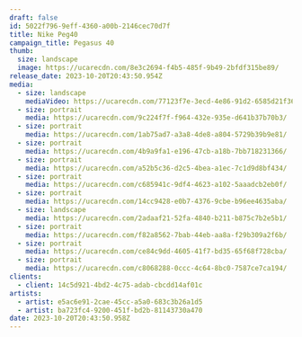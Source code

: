 ```yaml
---
draft: false
id: 5022f796-9eff-4360-a00b-2146cec70d7f
title: Nike Peg40
campaign_title: P﻿egasus 40
thumb:
  size: landscape
  image: https://ucarecdn.com/8e3c2694-f4b5-485f-9b49-2bfdf315be89/
release_date: 2023-10-20T20:43:50.954Z
media:
  - size: landscape
    mediaVideo: https://ucarecdn.com/77123f7e-3ecd-4e86-91d2-6585d21f367e/
  - size: portrait
    media: https://ucarecdn.com/9c224f7f-f964-432e-935e-d641b37b70b3/
  - size: portrait
    media: https://ucarecdn.com/1ab75ad7-a3a8-4de8-a804-5729b39b9e81/
  - size: portrait
    media: https://ucarecdn.com/4b9a9fa1-e196-47cb-a18b-7bb718231366/
  - size: portrait
    media: https://ucarecdn.com/a52b5c36-d2c5-4bea-a1ec-7c1d9d8bf434/
  - size: portrait
    media: https://ucarecdn.com/c685941c-9df4-4623-a102-5aaadcb2eb0f/
  - size: portrait
    media: https://ucarecdn.com/14cc9428-e0b7-4376-9cbe-b96ee4635aba/
  - size: landscape
    media: https://ucarecdn.com/2adaaf21-52fa-4840-b211-b875c7b2e5b1/
  - size: portrait
    media: https://ucarecdn.com/f82a8562-7bab-44eb-aa8a-f29b309a2f6b/
  - size: portrait
    media: https://ucarecdn.com/ce84c9dd-4605-41f7-bd35-65f68f728cba/
  - size: portrait
    media: https://ucarecdn.com/c8068288-0ccc-4c64-8bc0-7587ce7ca194/
clients:
  - client: 14c5d921-4bd2-4c75-adab-cbcdd14af01c
artists:
  - artist: e5ac6e91-2cae-45cc-a5a0-683c3b26a1d5
  - artist: ba723fc4-9200-451f-bd2b-81143730a470
date: 2023-10-20T20:43:50.958Z
---
```

